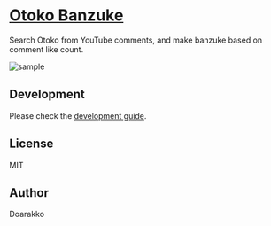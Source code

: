 # [Otoko Banzuke](https://otoko-banzuke.herokuapp.com)
Search Otoko from YouTube comments, and make banzuke based on comment like count.

![sample](https://doarakko.github.io/img/otoko-banzuke-sample.jpg)

## Development
Please check the [development guide](./development.md).

## License
MIT

## Author
Doarakko
